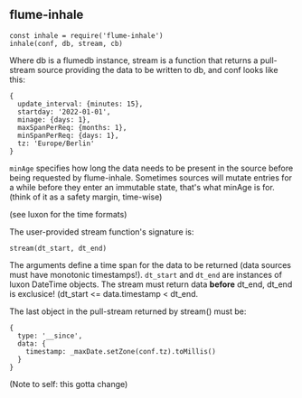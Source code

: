 flume-inhale
---

```
const inhale = require('flume-inhale')
inhale(conf, db, stream, cb)
```

Where db is a flumedb instance, stream is a function that returns a pull-stream source providing the data to be written to db, and conf looks like this:

```
{
  update_interval: {minutes: 15},
  startday: '2022-01-01',
  minage: {days: 1},
  maxSpanPerReq: {months: 1},
  minSpanPerReq: {days: 1},
  tz: 'Europe/Berlin'
}
```

`minAge` specifies how long the data needs to be present in the source before being requested by flume-inhale. Sometimes sources will mutate entries for a while before they enter an immutable state, that's what minAge is for. (think of it as a safety margin, time-wise)

(see luxon for the time formats)

The user-provided stream function's signature is:

```
stream(dt_start, dt_end)
```

The arguments define a time span for the data to be returned (data sources must have monotonic timestamps!). `dt_start` and `dt_end` are instances of luxon DateTime objects. The stream must return data **before** dt_end, dt_end is exclusice! (dt_start <= data.timestamp < dt_end.

The last object in the pull-stream returned by stream() must be:

```
{
  type: '__since',
  data: {
    timestamp: _maxDate.setZone(conf.tz).toMillis()
  }
}
```

(Note to self: this gotta change)
